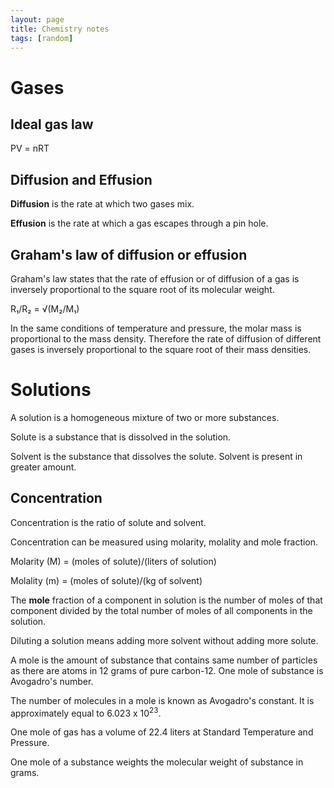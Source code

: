 ```yaml
---
layout: page
title: Chemistry notes
tags: [random]
---
```


# Gases

## Ideal gas law

PV = nRT

## Diffusion and Effusion

**Diffusion** is the rate at which two gases mix.

**Effusion** is the rate at which a gas escapes through a pin hole.

## Graham's law of diffusion or effusion

Graham's law states that the rate of effusion or of diffusion of a gas is
inversely proportional to the square root of its molecular weight.

R₁/R₂ = √(M₂/M₁)

In the same conditions of temperature and pressure, the molar mass is
proportional to the mass density. Therefore the rate of diffusion of different
gases is inversely proportional to the square root of their mass densities.

# Solutions

A solution is a homogeneous mixture of two or more substances.

Solute is a substance that is dissolved in the solution.

Solvent is the substance that dissolves the solute. Solvent is present in
greater amount.

## Concentration

Concentration is the ratio of solute and solvent.

Concentration can be measured using molarity, molality and mole fraction.

Molarity (M) = (moles of solute)/(liters of solution)

Molality (m) = (moles of solute)/(kg of solvent)

The **mole** fraction of a component in solution is the number of moles of that
component divided by the total number of moles of all components in the
solution.

Diluting a solution means adding more solvent without adding more solute.

A mole is the amount of substance that contains same number of particles as
there are atoms in 12 grams of pure carbon-12. One mole of substance is
Avogadro's number.

The number of molecules in a mole is known as Avogadro's constant. It is
approximately equal to 6.023 x 10<sup>23</sup>.

One mole of gas has a volume of 22.4 liters at Standard Temperature and
Pressure.

One mole of a substance weights the molecular weight of substance in grams.
